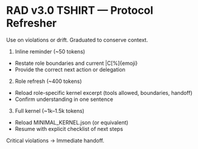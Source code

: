 # RAD v3.0 TSHIRT — Protocol Refresher

Use on violations or drift. Graduated to conserve context.

1) Inline reminder (~50 tokens)
- Restate role boundaries and current |C[%]{emoji}
- Provide the correct next action or delegation

2) Role refresh (~400 tokens)
- Reload role-specific kernel excerpt (tools allowed, boundaries, handoff)
- Confirm understanding in one sentence

3) Full kernel (~1k–1.5k tokens)
- Reload MINIMAL_KERNEL.json (or equivalent)
- Resume with explicit checklist of next steps

Critical violations → Immediate handoff.
